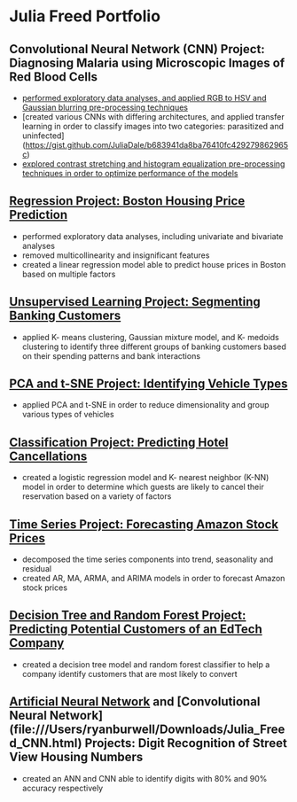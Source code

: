 # Julia Freed Portfolio

## Convolutional Neural Network (CNN) Project: Diagnosing Malaria using Microscopic Images of Red Blood Cells
- [performed exploratory data analyses, and applied RGB to HSV and Gaussian blurring pre-processing techniques](https://gist.github.com/JuliaDale/1f902fc1521d66d49c9748f515ddeb30)
- [created various CNNs with differing architectures, and applied transfer learning in order to classify images into two categories: parasitized and uninfected] (https://gist.github.com/JuliaDale/b683941da8ba76410fc429279862965c)
- [explored contrast stretching and histogram equalization pre-processing techniques in order to optimize performance of the models](https://gist.github.com/JuliaDale/12cd1fff7cdd485c6188551ca13b7329)

## [Regression Project: Boston Housing Price Prediction](file:///Users/ryanburwell/Downloads/Learners_Notebook_Boston_house_price.html)
- performed exploratory data analyses, including univariate and bivariate analyses
- removed multicollinearity and insignificant features
- created a linear regression model able to predict house prices in Boston based on multiple factors

## [Unsupervised Learning Project: Segmenting Banking Customers](file:///Users/ryanburwell/Downloads/Learner_Notebook_Unsupervised_Learning_Project.html) 
- applied K- means clustering, Gaussian mixture model, and K- medoids clustering to identify three different groups of banking customers based on their spending patterns and bank interactions 

## [PCA and t-SNE Project: Identifying Vehicle Types](file:///Users/ryanburwell/Downloads/Learner_Notebook_PCA_and_tSNE_Project.html)
- applied PCA and t-SNE in order to reduce dimensionality and group various types of vehicles

## [Classification Project: Predicting Hotel Cancellations](file:///Users/ryanburwell/Downloads/Learner_Notebook_Project_Classification_ML.html)
- created a logistic regression model and K- nearest neighbor (K-NN) model in order to determine which guests are likely to cancel their reservation based on a variety of factors

## [Time Series Project: Forecasting Amazon Stock Prices](file:///Users/ryanburwell/Downloads/Julia_Freed_Time_Series.html)
- decomposed the time series components into trend, seasonality and residual 
- created AR, MA, ARMA, and ARIMA models in order to forecast Amazon stock prices

## [Decision Tree and Random Forest Project: Predicting Potential Customers of an EdTech Company](file:///Users/ryanburwell/Downloads/Julia_Freed_Classification_PDS.html)
- created a decision tree model and random forest classifier to help a company identify customers that are most likely to convert

## [Artificial Neural Network](file:///Users/ryanburwell/Downloads/Julia_Freed_ANN.html) and [Convolutional Neural Network] (file:///Users/ryanburwell/Downloads/Julia_Freed_CNN.html) Projects: Digit Recognition of Street View Housing Numbers
- created an ANN and CNN able to identify digits with 80% and 90% accuracy respectively
